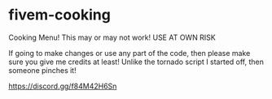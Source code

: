# fivem-cooking
Cooking Menu! This may or may not work! USE AT OWN RISK

If going to make changes or use any part of the code, then please make sure you give me credits at least! Unlike the tornado script I started off,
then someone pinches it!

https://discord.gg/f84M42H6Sn
